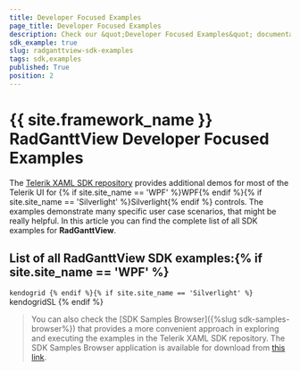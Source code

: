 ```yaml
---
title: Developer Focused Examples
page_title: Developer Focused Examples
description: Check our &quot;Developer Focused Examples&quot; documentation article for the RadGanttView {{ site.framework_name }} control.
sdk_example: true
slug: radganttview-sdk-examples
tags: sdk,examples
published: True
position: 2
---
```


# {{ site.framework_name }} RadGanttView Developer Focused Examples

The [Telerik XAML SDK repository](https://github.com/telerik/xaml-sdk/tree/master/) provides additional demos for most of the Telerik UI for {% if site.site_name == 'WPF' %}WPF{% endif %}{% if site.site_name == 'Silverlight' %}Silverlight{% endif %} controls. The examples demonstrate many specific user case scenarios, that might be really helpful. In this article you can find the complete list of all SDK examples for __RadGanttView__.

## List of all RadGanttView SDK examples:{% if site.site_name == 'WPF' %}
``kendogrid
{% endif %}{% if site.site_name == 'Silverlight' %}
``kendogridSL
{% endif %}

>You can also check the [SDK Samples Browser]({%slug sdk-samples-browser%}) that provides a more convenient approach in exploring and executing the examples in the Telerik XAML SDK repository. The SDK Samples Browser application is available for download from [this link](https://demos.telerik.com/xaml-sdkbrowser/).
